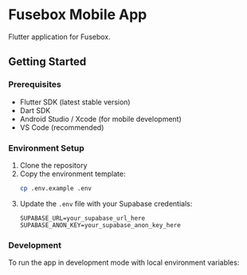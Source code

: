 # Fusebox Mobile App

Flutter application for Fusebox.

## Getting Started

### Prerequisites

- Flutter SDK (latest stable version)
- Dart SDK
- Android Studio / Xcode (for mobile development)
- VS Code (recommended)

### Environment Setup

1. Clone the repository
2. Copy the environment template:
   ```bash
   cp .env.example .env
   ```
3. Update the `.env` file with your Supabase credentials:
   ```env
   SUPABASE_URL=your_supabase_url_here
   SUPABASE_ANON_KEY=your_supabase_anon_key_here
   ```

### Development

To run the app in development mode with local environment variables:
